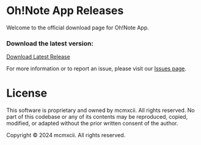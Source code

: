 # Oh!Note App Releases

Welcome to the official download page for Oh!Note App.

### Download the latest version:
[Download Latest Release](https://github.com/mcmxcii-ldn/oh-note-releases/releases/latest)

For more information or to report an issue, please visit our [Issues page](https://github.com/mcmxcii-ldn/oh-note-releases/issues).

# License
This software is proprietary and owned by mcmxcii. All rights reserved. No part of this codebase or any of its contents may be reproduced, copied, modified, or adapted without the prior written consent of the author.

Copyright © 2024 mcmxcii. All rights reserved.
